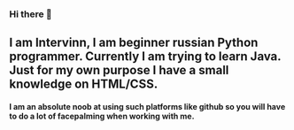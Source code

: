 ### Hi there 👋
## I am Intervinn, I am beginner russian Python programmer. Currently I am trying to learn Java. Just for my own purpose I have a small knowledge on HTML/CSS.
#### I am an absolute noob at using such platforms like github so you will have to do a lot of facepalming when working with me.

<!--
**intervinn/intervinn** is a ✨ _special_ ✨ repository because its `README.md` (this file) appears on your GitHub profile.

Here are some ideas to get you started:

- 🔭 I’m currently working on ...
- 🌱 I’m currently learning ...
- 👯 I’m looking to collaborate on ...
- 🤔 I’m looking for help with ...
- 💬 Ask me about ...
- 📫 How to reach me: ...
- 😄 Pronouns: ...
- ⚡ Fun fact: ...
-->
